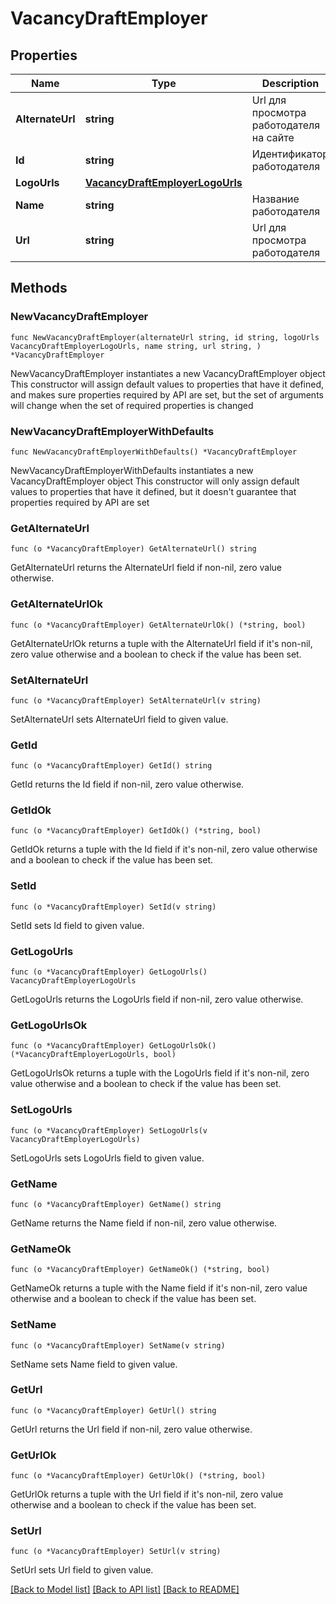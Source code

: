# VacancyDraftEmployer

## Properties

Name | Type | Description | Notes
------------ | ------------- | ------------- | -------------
**AlternateUrl** | **string** | Url для просмотра работодателя на сайте | 
**Id** | **string** | Идентификатор работодателя | 
**LogoUrls** | [**VacancyDraftEmployerLogoUrls**](VacancyDraftEmployerLogoUrls.md) |  | 
**Name** | **string** | Название работодателя | 
**Url** | **string** | Url для просмотра работодателя | 

## Methods

### NewVacancyDraftEmployer

`func NewVacancyDraftEmployer(alternateUrl string, id string, logoUrls VacancyDraftEmployerLogoUrls, name string, url string, ) *VacancyDraftEmployer`

NewVacancyDraftEmployer instantiates a new VacancyDraftEmployer object
This constructor will assign default values to properties that have it defined,
and makes sure properties required by API are set, but the set of arguments
will change when the set of required properties is changed

### NewVacancyDraftEmployerWithDefaults

`func NewVacancyDraftEmployerWithDefaults() *VacancyDraftEmployer`

NewVacancyDraftEmployerWithDefaults instantiates a new VacancyDraftEmployer object
This constructor will only assign default values to properties that have it defined,
but it doesn't guarantee that properties required by API are set

### GetAlternateUrl

`func (o *VacancyDraftEmployer) GetAlternateUrl() string`

GetAlternateUrl returns the AlternateUrl field if non-nil, zero value otherwise.

### GetAlternateUrlOk

`func (o *VacancyDraftEmployer) GetAlternateUrlOk() (*string, bool)`

GetAlternateUrlOk returns a tuple with the AlternateUrl field if it's non-nil, zero value otherwise
and a boolean to check if the value has been set.

### SetAlternateUrl

`func (o *VacancyDraftEmployer) SetAlternateUrl(v string)`

SetAlternateUrl sets AlternateUrl field to given value.


### GetId

`func (o *VacancyDraftEmployer) GetId() string`

GetId returns the Id field if non-nil, zero value otherwise.

### GetIdOk

`func (o *VacancyDraftEmployer) GetIdOk() (*string, bool)`

GetIdOk returns a tuple with the Id field if it's non-nil, zero value otherwise
and a boolean to check if the value has been set.

### SetId

`func (o *VacancyDraftEmployer) SetId(v string)`

SetId sets Id field to given value.


### GetLogoUrls

`func (o *VacancyDraftEmployer) GetLogoUrls() VacancyDraftEmployerLogoUrls`

GetLogoUrls returns the LogoUrls field if non-nil, zero value otherwise.

### GetLogoUrlsOk

`func (o *VacancyDraftEmployer) GetLogoUrlsOk() (*VacancyDraftEmployerLogoUrls, bool)`

GetLogoUrlsOk returns a tuple with the LogoUrls field if it's non-nil, zero value otherwise
and a boolean to check if the value has been set.

### SetLogoUrls

`func (o *VacancyDraftEmployer) SetLogoUrls(v VacancyDraftEmployerLogoUrls)`

SetLogoUrls sets LogoUrls field to given value.


### GetName

`func (o *VacancyDraftEmployer) GetName() string`

GetName returns the Name field if non-nil, zero value otherwise.

### GetNameOk

`func (o *VacancyDraftEmployer) GetNameOk() (*string, bool)`

GetNameOk returns a tuple with the Name field if it's non-nil, zero value otherwise
and a boolean to check if the value has been set.

### SetName

`func (o *VacancyDraftEmployer) SetName(v string)`

SetName sets Name field to given value.


### GetUrl

`func (o *VacancyDraftEmployer) GetUrl() string`

GetUrl returns the Url field if non-nil, zero value otherwise.

### GetUrlOk

`func (o *VacancyDraftEmployer) GetUrlOk() (*string, bool)`

GetUrlOk returns a tuple with the Url field if it's non-nil, zero value otherwise
and a boolean to check if the value has been set.

### SetUrl

`func (o *VacancyDraftEmployer) SetUrl(v string)`

SetUrl sets Url field to given value.



[[Back to Model list]](../README.md#documentation-for-models) [[Back to API list]](../README.md#documentation-for-api-endpoints) [[Back to README]](../README.md)


